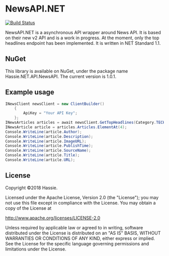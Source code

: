 NewsAPI.NET
===========
[![Build Status](https://travis-ci.org/hassie-dash/NewsAPI.NET.svg?branch=master)](https://travis-ci.org/hassie-dash/NewsAPI.NET)

NewsAPI.NET is a asynchronous API wrapper around News API. It is based on their new v2 API and is a work in progress. At the moment, only the top headlines endpoint has been implemented.
It is written in NET Standard 1.1.

NuGet
-----
This library is available on NuGet, under the package name Hassie.NET.API.NewsAPI. The current version is 1.0.1.

Example usage
-------------
```cs
INewsClient newsClient = new ClientBuilder()
    {
        ApiKey = "Your API Key";
    };
INewsArticles articles = await newsClient.GetTopHeadlines(Category.TECHNOLOGY, Country.GB);
INewsArticle article = articles.Articles.ElementAt(4);
Console.WriteLine(article.Author);
Console.WriteLine(article.Description);
Console.WriteLine(article.ImageURL);
Console.WriteLine(article.PublishTime);
Console.WriteLine(article.SourceName);
Console.WriteLine(article.Title);
Console.WriteLine(article.URL);
```

License
-------
Copyright ©2018 Hassie.

Licensed under the Apache License, Version 2.0 (the "License");
you may not use this file except in compliance with the License.
You may obtain a copy of the License at

   http://www.apache.org/licenses/LICENSE-2.0

Unless required by applicable law or agreed to in writing, software
distributed under the License is distributed on an "AS IS" BASIS,
WITHOUT WARRANTIES OR CONDITIONS OF ANY KIND, either express or implied.
See the License for the specific language governing permissions and
limitations under the License.
